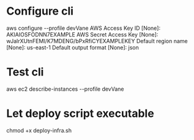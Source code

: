 # Configure cli
aws configure --profile devVane
AWS Access Key ID [None]: AKIAIOSFODNN7EXAMPLE
AWS Secret Access Key [None]: wJalrXUtnFEMI/K7MDENG/bPxRfiCYEXAMPLEKEY
Default region name [None]: us-east-1
Default output format [None]: json

# Test cli
aws ec2 describe-instances --profile devVane

# Let deploy script executable
chmod +x deploy-infra.sh